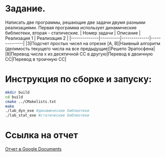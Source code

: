 # Задание.
Написать две программы, решающие две задачи двумя разными реализациями. Первая программа использует динамические библиотеки, вторая - статические.
| Номер задачи | Описание | Реализация 1 | Реализация 2 |
|--------------|----------|--------------|--------------|
|3|Подсчет простых чисел на отрезке [A, B]|Наивный алгоритм (делимость текущего числа на все предыдущие)|Решето Эратосфена|
|8|Перевод числа х из десятичной СС в другую|Перевод в двоичную СС|Перевод в троичную СС|
# Инструкция по сборке и запуску:
```sh
mkdir build
cd build
cmake ../CMakelists.txt
make
./lab_dyn_exe #динамические библиотеки
./lab_stat_exe #статические библиотеки
```
# Ссылка на отчет
[Отчет в Google Documents](https://docs.google.com/document/d/1lMZRp84J2oH12M_nEzQpH3GVCqr8lgak/edit?usp=sharing&ouid=101030734348693683939&rtpof=true&sd=true)